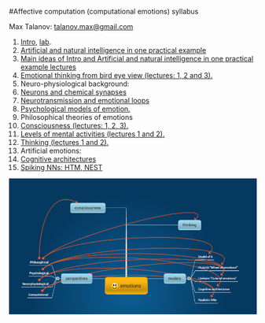 #Affective computation (computational emotions) syllabus

Max Talanov: talanov.max@gmail.com

1. [Intro](intro.md), [lab](lab_0.md).
1. [Artificial and natural intelligence in one practical example](one_example.md)
1. [Main ideas of Intro and Artificial and natural intelligence in one practical example lectures](main_ideas_of_1_and_2.md)
1. [Emotional thinking from bird eye view (lectures: 1, 2 and 3).](emotional_thinking.md)
1. Neuro-physiological background:
  2. [Neurons and chemical synapses](neurons_and_chemical_synapses.md)
  2. [Neurotransmission and emotional loops](neurotransmission.md)
1. [Psychological models of emotion.](psychological_models_of_emotion.md)
1. Philosophical theories of emotions
  2. [Consciousness (lectures: 1, 2, 3).](consciousness.md)
  2. [Levels of mental activities (lectures 1 and 2).](levels_of_mental_activities.md)
  2. [Thinking (lectures 1 and 2).](thinking.md)
1. Artificial emotions:
  2. [Cognitive architectures](cognitive_architecture.md)
  2. [Spiking NNs: HTM, NEST](realistic_nns.md)

![Emotions mind map](emotions.png)
